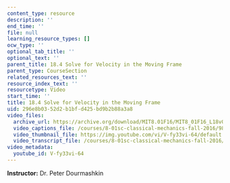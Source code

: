 ```yaml
---
content_type: resource
description: ''
end_time: ''
file: null
learning_resource_types: []
ocw_type: ''
optional_tab_title: ''
optional_text: ''
parent_title: 18.4 Solve for Velocity in the Moving Frame
parent_type: CourseSection
related_resources_text: ''
resource_index_text: ''
resourcetype: Video
start_time: ''
title: 18.4 Solve for Velocity in the Moving Frame
uid: 296e8b03-52d2-b1bf-d425-bd9b2b88a3a8
video_files:
  archive_url: https://archive.org/download/MIT8.01F16/MIT8_01F16_L18v04_360p.mp4
  video_captions_file: /courses/8-01sc-classical-mechanics-fall-2016/9822729d08655e5c9f2f4ec3117db4df_V-fy33vi-64.vtt
  video_thumbnail_file: https://img.youtube.com/vi/V-fy33vi-64/default.jpg
  video_transcript_file: /courses/8-01sc-classical-mechanics-fall-2016/9d08e938c03840a9b3288dbd246bdb6c_V-fy33vi-64.pdf
video_metadata:
  youtube_id: V-fy33vi-64
---
```


**Instructor:** Dr. Peter Dourmashkin



